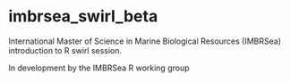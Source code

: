 # imbrsea_swirl_beta
International Master of Science in Marine Biological Resources (IMBRSea) introduction to R swirl session. 

In development by the IMBRSea R working group

